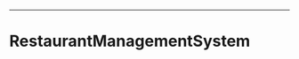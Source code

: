 ---------------------------------------------------------------------------------------
# RestaurantManagementSystem

